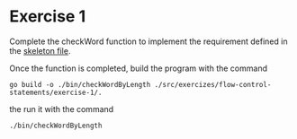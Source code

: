 # Exercise 1

Complete the checkWord function to implement the requirement defined in the [skeleton file](./check-word.go).

Once the function is completed, build the program with the command

`go build -o ./bin/checkWordByLength ./src/exercizes/flow-control-statements/exercise-1/.`

the run it with the command

`./bin/checkWordByLength`
